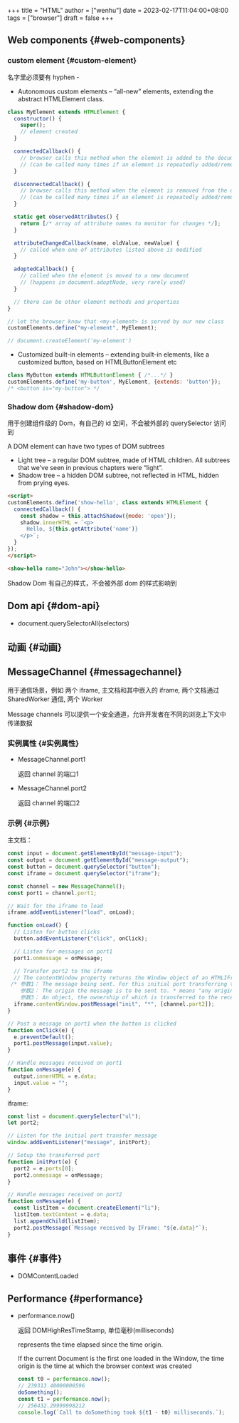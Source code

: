 +++
title = "HTML"
author = ["wenhu"]
date = 2023-02-17T11:04:00+08:00
tags = ["browser"]
draft = false
+++

## Web components {#web-components}


### custom element {#custom-element}

名字里必须要有 hyphen -

-   Autonomous custom elements – “all-new” elements, extending the abstract HTMLElement class.

<!--listend-->

```js
class MyElement extends HTMLElement {
  constructor() {
    super();
    // element created
  }

  connectedCallback() {
    // browser calls this method when the element is added to the document
    // (can be called many times if an element is repeatedly added/removed)
  }

  disconnectedCallback() {
    // browser calls this method when the element is removed from the document
    // (can be called many times if an element is repeatedly added/removed)
  }

  static get observedAttributes() {
    return [/* array of attribute names to monitor for changes */];
  }

  attributeChangedCallback(name, oldValue, newValue) {
    // called when one of attributes listed above is modified
  }

  adoptedCallback() {
    // called when the element is moved to a new document
    // (happens in document.adoptNode, very rarely used)
  }

  // there can be other element methods and properties
}

// let the browser know that <my-element> is served by our new class
customElements.define("my-element", MyElement);

// document.createElement('my-element')
```

-   Customized built-in elements – extending built-in elements, like a customized button, based on HTMLButtonElement etc

<!--listend-->

```js
class MyButton extends HTMLButtonElement { /*...*/ }
customElements.define('my-button', MyElement, {extends: 'button'});
/* <button is="my-button"> */

```


### Shadow dom {#shadow-dom}

用于创建组件级的 Dom，有自己的 id 空间，不会被外部的 querySelector 访问到

A DOM element can have two types of DOM subtrees

-   Light tree – a regular DOM subtree, made of HTML children. All subtrees that we’ve seen in previous chapters were “light”.
-   Shadow tree – a hidden DOM subtree, not reflected in HTML, hidden from prying eyes.

<!--listend-->

```html
<script>
customElements.define('show-hello', class extends HTMLElement {
  connectedCallback() {
    const shadow = this.attachShadow({mode: 'open'});
    shadow.innerHTML = `<p>
      Hello, ${this.getAttribute('name')}
    </p>`;
  }
});
</script>

<show-hello name="John"></show-hello>

```

Shadow Dom 有自己的样式，不会被外部 dom 的样式影响到


## Dom api {#dom-api}

-   document.querySelectorAll(selectors)


## 动画 {#动画}


## MessageChannel {#messagechannel}

用于通信场景，例如 两个 iframe, 主文档和其中嵌入的 iframe,  两个文档通过 SharedWorker 通信, 两个 Worker

Message channels 可以提供一个安全通道，允许开发者在不同的浏览上下文中传递数据


### 实例属性 {#实例属性}

-   MessageChannel.port1

    返回 channel 的端口1
-   MessageChannel.port2

    返回 channel 的端口2


### 示例 {#示例}

主文档：

```js
const input = document.getElementById("message-input");
const output = document.getElementById("message-output");
const button = document.querySelector("button");
const iframe = document.querySelector("iframe");

const channel = new MessageChannel();
const port1 = channel.port1;

// Wait for the iframe to load
iframe.addEventListener("load", onLoad);

function onLoad() {
  // Listen for button clicks
  button.addEventListener("click", onClick);

  // Listen for messages on port1
  port1.onmessage = onMessage;

  // Transfer port2 to the iframe
  // The contentWindow property returns the Window object of an HTMLIFrameElement.
 /* 参数1： The message being sent. For this initial port transferring this message could be an empty string but in this example it is set to 'init'.
    参数2： The origin the message is to be sent to. * means "any origin".
    参数3： An object, the ownership of which is transferred to the receiving browsing context. In this case, we are transferring MessageChannel.port2 to the IFrame, so it can be used to communicate with the main page. */
  iframe.contentWindow.postMessage("init", "*", [channel.port2]);
}

// Post a message on port1 when the button is clicked
function onClick(e) {
  e.preventDefault();
  port1.postMessage(input.value);
}

// Handle messages received on port1
function onMessage(e) {
  output.innerHTML = e.data;
  input.value = "";
}


```

iframe:

```js
const list = document.querySelector("ul");
let port2;

// Listen for the initial port transfer message
window.addEventListener("message", initPort);

// Setup the transferred port
function initPort(e) {
  port2 = e.ports[0];
  port2.onmessage = onMessage;
}

// Handle messages received on port2
function onMessage(e) {
  const listItem = document.createElement("li");
  listItem.textContent = e.data;
  list.appendChild(listItem);
  port2.postMessage(`Message received by IFrame: "${e.data}"`);
}


```


## 事件 {#事件}

-   DOMContentLoaded


## Performance {#performance}

-   performance.now()

    返回 DOMHighResTimeStamp, 单位毫秒(milliseconds)

    represents the time elapsed since the time origin.

    If the current Document is the first one loaded in the Window, the time origin is the time at which the browser context was created
    ```js
    const t0 = performance.now();
    // 239313.40000000596
    doSomething();
    const t1 = performance.now();
    // 256432.29999998212
    console.log(`Call to doSomething took ${t1 - t0} milliseconds.`);
    ```
